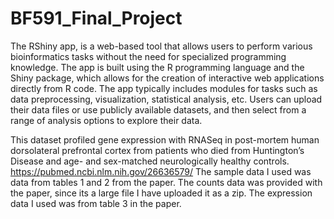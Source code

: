 # BF591_Final_Project

The RShiny app, is a web-based tool that allows users to perform various bioinformatics tasks without the need for specialized programming knowledge. The app is built using the R programming language and the Shiny package, which allows for the creation of interactive web applications directly from R code. The app typically includes modules for tasks such as data preprocessing, visualization, statistical analysis, etc. Users can upload their data files or use publicly available datasets, and then select from a range of analysis options to explore their data.

This dataset profiled gene expression with RNASeq in post-mortem human dorsolateral prefrontal cortex from patients who died from Huntington’s Disease and age- and sex-matched neurologically healthy controls. https://pubmed.ncbi.nlm.nih.gov/26636579/
The sample data I used was data from tables 1 and 2 from the paper.
The counts data was provided with the paper, since its a large file I have uploaded it as a zip.
The expression data I used was from table 3 in the paper.
